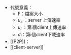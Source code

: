 * 代號意義：
	* F：檔案大小
	* $u_s$ ：server 上傳速率
	* $u_i$ ：第i個client上傳速率
	* $d_i$：第i個client下載速率
* [[P2P]]：
* [[client-server]]